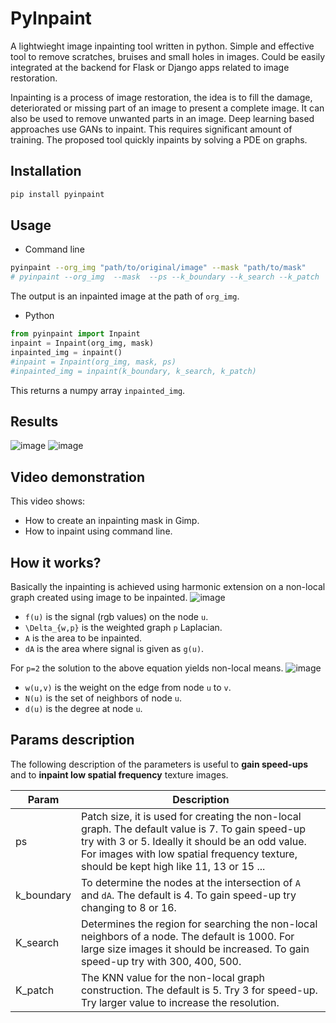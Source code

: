 # PyInpaint
A lightwieght image inpainting tool written in python. Simple and effective tool to remove scratches, bruises and small holes in images. Could be easily integrated at the backend for Flask or Django apps related to image restoration.

Inpainting is a process of image restoration, the idea is to fill the damage, deteriorated or missing part of an image to present a complete image. It can also be used to remove unwanted parts in an image. Deep learning based approaches use GANs to inpaint. This requires significant amount of training. The proposed tool quickly inpaints by solving a PDE on graphs. 

## Installation
```bash
pip install pyinpaint
```

## Usage
- Command line
```bash
pyinpaint --org_img "path/to/original/image" --mask "path/to/mask"
# pyinpaint --org_img  --mask  --ps --k_boundary --k_search --k_patch
```
The output is an inpainted image at the path of `org_img`.

- Python
```python
from pyinpaint import Inpaint
inpaint = Inpaint(org_img, mask)
inpainted_img = inpaint()
#inpaint = Inpaint(org_img, mask, ps)
#inpainted_img = inpaint(k_boundary, k_search, k_patch)
```
This returns a numpy array `inpainted_img`.

## Results
![image](https://user-images.githubusercontent.com/38216671/164308585-23f48a12-6ae3-4bf5-b6a3-efca66592548.png)
![image](https://user-images.githubusercontent.com/38216671/164310841-6cbc55d3-f6b3-449f-9148-a81d28d6c707.png)


## Video demonstration
This video shows:
- How to create an inpainting mask in Gimp.
- How to inpaint using command line.

## How it works?
Basically the inpainting is achieved using harmonic extension on a non-local graph created using image to be inpainted.
![image](https://user-images.githubusercontent.com/38216671/164374512-39a1ba1e-84cc-4570-ac3c-ca98df15cc61.png)
- `f(u)` is the signal (rgb values) on the node `u`.
- `\Delta_{w,p}` is the weighted graph `p` Laplacian.
- `A` is the area to be inpainted.
- `dA` is the area where signal is given as `g(u)`.

For `p=2` the solution to the above equation yields non-local means.
![image](https://user-images.githubusercontent.com/38216671/164375021-4e7da575-38ff-4bab-aa31-8f4518eb8bfc.png)
- `w(u,v)` is the weight on the edge from node `u` to `v`.
- `N(u)` is the set of neighbors of node `u`.
- `d(u)` is the degree at node `u`.

## Params description
The following description of the parameters is useful to **gain speed-ups** and to **inpaint low spatial frequency** texture images.

| Param | Description |
| --- | --- |
| ps | Patch size, it is used for creating the non-local graph. The default value is 7. To gain speed-up try with 3 or 5. Ideally it should be an odd value. For images with low spatial frequency texture, should be kept high like 11, 13 or 15 ... |
| k_boundary | To determine the nodes at the intersection of `A` and `dA`. The default is 4. To gain speed-up try changing to 8 or 16. |
| K_search | Determines the region for searching the non-local neighbors of a node. The default is 1000. For large size images it should be increased. To gain speed-up try with 300, 400, 500. |
| K_patch | The KNN value for the non-local graph construction. The default is 5. Try 3 for speed-up. Try larger value to increase the resolution. |
